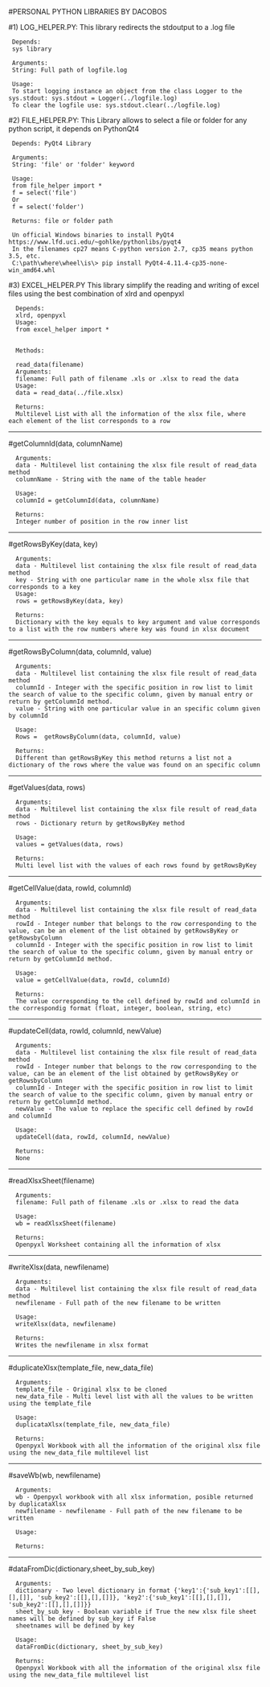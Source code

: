 #PERSONAL PYTHON LIBRARIES BY DACOBOS

#1) LOG_HELPER.PY: This library redirects the stdoutput to a .log file

     Depends:
     sys library

     Arguments:
     String: Full path of logfile.log

     Usage:
     To start logging instance an object from the class Logger to the sys.stdout: sys.stdout = Logger(../logfile.log)
     To clear the logfile use: sys.stdout.clear(../logfile.log)

#2) FILE_HELPER.PY: This Library allows to select a file or folder for any python script, it depends on PythonQt4

     Depends: PyQt4 Library

     Arguments:
     String: 'file' or 'folder' keyword

     Usage:
     from file_helper import *
     f = select('file')
     Or
     f = select('folder')

     Returns: file or folder path

     Un official Windows binaries to install PyQt4 https://www.lfd.uci.edu/~gohlke/pythonlibs/pyqt4
     In the filenames cp27 means C-python version 2.7, cp35 means python 3.5, etc.
     C:\path\where\wheel\is\> pip install PyQt4-4.11.4-cp35-none-win_amd64.whl


#3) EXCEL_HELPER.PY This library simplify the reading and writing of excel files using the best combination of  xlrd and openpyxl

      Depends:
      xlrd, openpyxl
      Usage:
      from excel_helper import *


      Methods:

      read_data(filename)
      Arguments:
      filename: Full path of filename .xls or .xlsx to read the data
      Usage:
      data = read_data(../file.xlsx)

      Returns:
      Multilevel List with all the information of the xlsx file, where each element of the list corresponds to a row

-------------------------------------------------------------------------------------------------------------------

#getColumnId(data, columnName)

      Arguments:
      data - Multilevel list containing the xlsx file result of read_data method
      columnName - String with the name of the table header

      Usage:
      columnId = getColumnId(data, columnName)

      Returns:
      Integer number of position in the row inner list

-------------------------------------------------------------------------------------------------------------------

#getRowsByKey(data, key)

      Arguments:
      data - Multilevel list containing the xlsx file result of read_data method
      key - String with one particular name in the whole xlsx file that corresponds to a key
      Usage:
      rows = getRowsByKey(data, key)

      Returns:
      Dictionary with the key equals to key argument and value corresponds to a list with the row numbers where key was found in xlsx document

-------------------------------------------------------------------------------------------------------------------

#getRowsByColumn(data, columnId, value)

      Arguments:
      data - Multilevel list containing the xlsx file result of read_data method
      columnId - Integer with the specific position in row list to limit the search of value to the specific column, given by manual entry or return by getColumnId method.
      value - String with one particular value in an specific column given by columnId

      Usage:
      Rows =  getRowsByColumn(data, columnId, value)

      Returns:
      Different than getRowsByKey this method returns a list not a dictionary of the rows where the value was found on an specific column

-------------------------------------------------------------------------------------------------------------------

#getValues(data, rows)

      Arguments:
      data - Multilevel list containing the xlsx file result of read_data method
      rows - Dictionary return by getRowsByKey method

      Usage:
      values = getValues(data, rows)

      Returns:
      Multi level list with the values of each rows found by getRowsByKey

-------------------------------------------------------------------------------------------------------------------

#getCellValue(data, rowId, columnId)

      Arguments:
      data - Multilevel list containing the xlsx file result of read_data method
      rowId - Integer number that belongs to the row corresponding to the value, can be an element of the list obtained by getRowsByKey or getRowsbyColumn
      columnId - Integer with the specific position in row list to limit the search of value to the specific column, given by manual entry or return by getColumnId method.

      Usage:
      value = getCellValue(data, rowId, columnId)

      Returns:
      The value corresponding to the cell defined by rowId and columnId in the correspondig format (float, integer, boolean, string, etc)

-------------------------------------------------------------------------------------------------------------------

#updateCell(data, rowId, columnId, newValue)

      Arguments:
      data - Multilevel list containing the xlsx file result of read_data method
      rowId - Integer number that belongs to the row corresponding to the value, can be an element of the list obtained by getRowsByKey or getRowsbyColumn
      columnId - Integer with the specific position in row list to limit the search of value to the specific column, given by manual entry or return by getColumnId method.
      newValue - The value to replace the specific cell defined by rowId and columnId

      Usage:
      updateCell(data, rowId, columnId, newValue)

      Returns:
      None

-------------------------------------------------------------------------------------------------------------------

#readXlsxSheet(filename)

      Arguments:
      filename: Full path of filename .xls or .xlsx to read the data

      Usage:
      wb = readXlsxSheet(filename)

      Returns:
      Openpyxl Worksheet containing all the information of xlsx

-------------------------------------------------------------------------------------------------------------------

#writeXlsx(data, newfilename)

      Arguments:
      data - Multilevel list containing the xlsx file result of read_data method
      newfilename - Full path of the new filename to be written

      Usage:
      writeXlsx(data, newfilename)

      Returns:
      Writes the newfilename in xlsx format

-------------------------------------------------------------------------------------------------------------------

#duplicateXlsx(template_file, new_data_file)

      Arguments:
      template_file - Original xlsx to be cloned
      new_data_file - Multi level list with all the values to be written using the template_file

      Usage:
      duplicataXlsx(template_file, new_data_file)

      Returns:
      Openpyxl Workbook with all the information of the original xlsx file using the new_data_file multilevel list

-------------------------------------------------------------------------------------------------------------------

#saveWb(wb, newfilename)

      Arguments:
      wb - Openpyxl workbook with all xlsx information, posible returned by duplicataXlsx
      newfilename - newfilename - Full path of the new filename to be written

      Usage:

      Returns:

-------------------------------------------------------------------------------------------------------------------

#dataFromDic(dictionary,sheet_by_sub_key)

      Arguments:
      dictionary - Two level dictionary in format {'key1':{'sub_key1':[[],[],[]], 'sub_key2':[[],[],[]]}, 'key2':{'sub_key1':[[],[],[]], 'sub_key2':[[],[],[]]}}
      sheet_by_sub_key - Boolean variable if True the new xlsx file sheet names will be defined by sub_key if False
      sheetnames will be defined by key

      Usage:
      dataFromDic(dictionary, sheet_by_sub_key)

      Returns:
      Openpyxl Workbook with all the information of the original xlsx file using the new_data_file multilevel list
